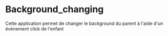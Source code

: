 # Background_changing
Cette application permet de changer le background du parent à l'aide d'un évènement click de l'enfant
